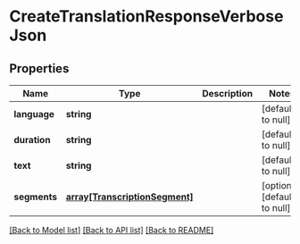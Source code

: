 # CreateTranslationResponseVerboseJson

## Properties
Name | Type | Description | Notes
------------ | ------------- | ------------- | -------------
**language** | **string** |  | [default to null]
**duration** | **string** |  | [default to null]
**text** | **string** |  | [default to null]
**segments** | [**array[TranscriptionSegment]**](TranscriptionSegment.md) |  | [optional] [default to null]

[[Back to Model list]](../README.md#documentation-for-models) [[Back to API list]](../README.md#documentation-for-api-endpoints) [[Back to README]](../README.md)



